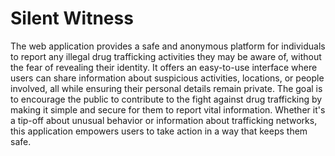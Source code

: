 # Silent Witness

The web application provides a safe and anonymous platform for individuals to report any illegal drug trafficking activities they may be aware of, without the fear of revealing their identity. It offers an easy-to-use interface where users can share information about suspicious activities, locations, or people involved, all while ensuring their personal details remain private. The goal is to encourage the public to contribute to the fight against drug trafficking by making it simple and secure for them to report vital information. Whether it's a tip-off about unusual behavior or information about trafficking networks, this application empowers users to take action in a way that keeps them safe.
